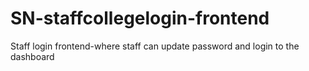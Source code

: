 # SN-staffcollegelogin-frontend
 Staff login frontend-where staff can update password and login to the dashboard
